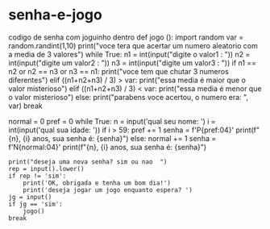 # senha-e-jogo
codigo de senha com joguinho dentro
def jogo ():
    import random
    var = random.randint(1,10)
    print("voce tera que acertar um numero aleatorio com a media de 3 valores")
    while True:
        n1 = int(input("digite o valor1 : "))
        n2 = int(input("digite um valor2 : "))
        n3 = int(input("digite um valor3 : "))
        if n1 == n2 or n2 == n3 or n3 == n1:
            print("voce tem que chutar 3 numeros diferentes")
        elif ((n1+n2+n3) / 3) > var:
            print("essa media é maior que o valor misterioso")
        elif ((n1+n2+n3) / 3) < var:
            print("essa media é menor que o valor misterioso")
        else:
            print("parabens voce acertou, o numero era: ", var)
            break

normal = 0
pref = 0
while True:
    n = input('qual seu nome: ')
    i = int(input('qual sua idade: '))
    if i > 59:
        pref += 1 
        senha = f'P{pref:04}'
        print(f"{n}, {i} anos, sua senha é: {senha}")
    else:
        normal += 1
        senha = f'N{normal:04}'
        print(f"{n}, {i} anos, sua senha é: {senha}")
    
    print("deseja uma nova senha? sim ou nao  ")
    rep = input().lower()
    if rep != 'sim':
        print('OK, obrigada e tenha um bom dia!')
        print('deseja jogar um jogo enquanto espera? ')
    jg = input()
    if jg == 'sim':
        jogo()
    break
